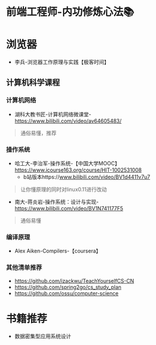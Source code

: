 # 前端工程师-内功修炼心法📚

# 浏览器
- 李兵-浏览器工作原理与实践【极客时间】

## 计算机科学课程

### 计算机网络

- 湖科大教书匠-计算机网络微课堂-https://www.bilibili.com/video/av64605483/  
> 通俗易懂，推荐

### 操作系统

- 哈工大-李治军-操作系统-【中国大学MOOC】https://www.icourse163.org/course/HIT-1002531008
  - b站版本https://www.bilibili.com/video/BV1d4411v7u7
> 让你懂原理的同时对linux0.11进行改动

- 南大-蒋炎岩-操作系统：设计与实现-https://www.bilibili.com/video/BV1N741177F5
> 通俗易懂

### 编译原理
- Alex Aiken-Compilers-【coursera】

### 其他清单推荐
- https://github.com/izackwu/TeachYourselfCS-CN
- https://github.com/spring2go/cs_study_plan
- https://github.com/ossu/computer-science


# 书籍推荐

- 数据密集型应用系统设计

